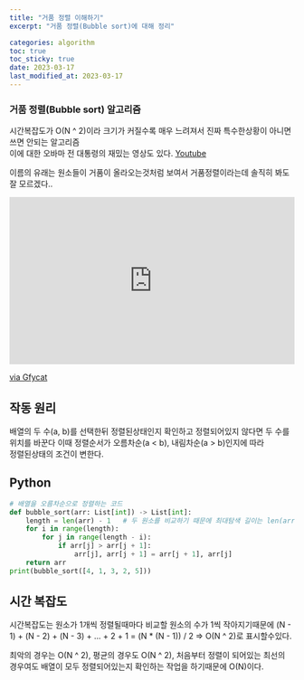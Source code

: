 ```yaml
---
title: "거품 정렬 이해하기"
excerpt: "거품 정렬(Bubble sort)에 대해 정리"

categories: algorithm
toc: true
toc_sticky: true
date: 2023-03-17
last_modified_at: 2023-03-17
---
```


<!-- TODO: 공간복잡도 내용 추가하기-->

### 거품 정렬(Bubble sort) 알고리즘

시간복잡도가 O(N ^ 2)이라 크기가 커질수록 매우 느려져서 진짜 특수한상황이 아니면 쓰면 안되는 알고리즘  
이에 대한 오바마 전 대통령의 재밌는 영상도 있다. [Youtube](https://www.youtube.com/watch?v=k4RRi_ntQc8)

이름의 유래는 원소들이 거품이 올라오는것처럼 보여서 거품정렬이라는데 솔직히 봐도 잘 모르겠다..

<div style='position:relative; padding-bottom:calc(50.00% + 44px)'><iframe src='https://gfycat.com/ifr/EqualPointlessIrishdraughthorse' frameborder='0' scrolling='no' width='100%' height='100%' style='position:absolute;top:0;left:0;' allowfullscreen></iframe></div><p> <a href="https://gfycat.com/equalpointlessirishdraughthorse">via Gfycat</a></p>

## 작동 원리

배열의 두 수(a, b)를 선택한뒤 정렬된상태인지 확인하고 정렬되어있지 않다면 두 수를 위치를 바꾼다 이때 정렬순서가 오름차순(a < b), 내림차순(a > b)인지에 따라  
정렬된상태의 조건이 변한다.

## Python

```python
# 배열을 오름차순으로 정렬하는 코드
def bubble_sort(arr: List[int]) -> List[int]:
    length = len(arr) - 1   # 두 원소를 비교하기 때문에 최대탐색 길이는 len(arr) - 1입니다
    for i in range(length):
        for j in range(length - i):
            if arr[j] > arr[j + 1]:
                arr[j], arr[j + 1] = arr[j + 1], arr[j]
    return arr
print(bubble_sort([4, 1, 3, 2, 5]))
```

## 시간 복잡도

시간복잡도는 원소가 1개씩 정렬될때마다 비교할 원소의 수가 1씩 작아지기때문에 (N - 1) + (N - 2) + (N - 3) + ... + 2 + 1 = (N \* (N - 1)) / 2 => O(N ^ 2)로 표시할수있다.

최악의 경우는 O(N ^ 2), 평균의 경우도 O(N ^ 2), 처음부터 정렬이 되어있는 최선의 경우여도 배열이 모두 정렬되어있는지 확인하는 작업을 하기때문에 O(N)이다.
